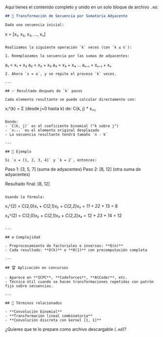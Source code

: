Aquí tienes el contenido completo y unido en un solo bloque de archivo `.md`:

```markdown
## 🔁 Transformación de Secuencia por Sumatoria Adyacente

Dada una secuencia inicial:

```

x = \[x₁, x₂, x₃, ..., xₙ]

```

Realizamos la siguiente operación `k` veces (con `k ≤ n`):

1. Reemplazamos la secuencia por las sumas de adyacentes:
```

a₁ = x₁ + x₂
a₂ = x₂ + x₃
a₃ = x₃ + x₄
...
aₙ₋₁ = xₙ₋₁ + xₙ

```
2. Ahora `x = a`, y se repite el proceso `k` veces.

---

## ✅ Resultado después de `k` pasos

Cada elemento resultante se puede calcular directamente con:

```

xᵢ^(k) = Σ (desde j=0 hasta k) de: C(k, j) \* xᵢ₊ⱼ

```

Donde:
- `C(k, j)` es el coeficiente binomial ("k sobre j")
- `xᵢ₊ⱼ` es el elemento original desplazado
- La secuencia resultante tendrá tamaño `n - k`

---

## 📘 Ejemplo

Si `x = [1, 2, 3, 4]` y `k = 2`, entonces:

```

Paso 1: \[3, 5, 7]       (suma de adyacentes)
Paso 2: \[8, 12]         (otra suma de adyacentes)

Resultado final: \[8, 12]

```

Usando la fórmula:

```

x₁^(2) = C(2,0)*x₁ + C(2,1)*x₂ + C(2,2)*x₃
\= 1*1 + 2*2 + 1*3 = 8

x₂^(2) = C(2,0)*x₂ + C(2,1)*x₃ + C(2,2)*x₄
\= 1*2 + 2*3 + 1*4 = 12

```

---

## ⚙️ Complejidad

- Preprocesamiento de factoriales e inversos: **O(n)**
- Cada resultado: **O(k)** o **O(1)** con precomputación completa

---

## 🏆 Aplicación en concursos

- Aparece en **ICPC**, **Codeforces**, **AtCoder**, etc.
- Técnica útil cuando se hacen transformaciones repetidas con patrón fijo sobre secuencias.

---

## 🧠 Términos relacionados

- **Convolución binomial**
- **Transformación lineal combinatoria**
- **Convolución discreta con kernel [1, 1]**
```

¿Quieres que te lo prepare como archivo descargable (`.md`)?
